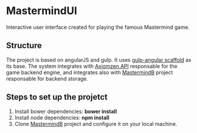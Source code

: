 # MastermindUI

Interactive user interface created for playing the famous Mastermind game.

## Structure
The project is based on angularJS and gulp. It uses [gulp-angular scaffold](https://github.com/Swiip/generator-gulp-angular) as its base. The system integrates with [Axiomzen API](http://careers.axiomzen.co/challenge) responsable for the game backend engine, and integrates also with [MastermindB](https://github.com/wrendeiro/mastermindB) project responsable for backend storage.  

## Steps to set up the projetct
1. Install bower dependencies: **bower install**
2. Install node dependencies: **npm install**
3. Clone [MastermindB](https://github.com/wrendeiro/mastermindB) project and configure it on your local machine.
